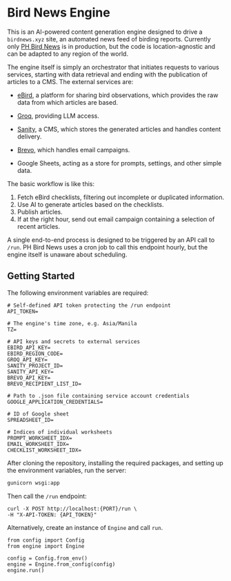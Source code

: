# Bird News Engine

This is an AI-powered content generation engine designed to drive a `birdnews.xyz` site, an automated news feed of birding reports. Currently only [PH Bird News](https://ph.birdnews.xyz) is in production, but the code is location-agnostic and can be adapted to any region of the world.

The engine itself is simply an orchestrator that initiates requests to various services, starting with data retrieval and ending with the publication of articles to a CMS. The external services are:

- [eBird](https://ebird.org), a platform for sharing bird observations, which provides the raw data from which articles are based.

- [Groq](https://groq.com), providing LLM access.

- [Sanity](https://sanity.io), a CMS, which stores the generated articles and handles content delivery.

- [Brevo](https://app.brevo.com), which handles email campaigns.

- Google Sheets, acting as a store for prompts, settings, and other simple data.

The basic workflow is like this:

1. Fetch eBird checklists, filtering out incomplete or duplicated information.
2. Use AI to generate articles based on the checklists.
3. Publish articles.
4. If at the right hour, send out email campaign containing a selection of recent articles.

A single end-to-end process is designed to be triggered by an API call to `/run`. PH Bird News uses a cron job to call this endpoint hourly, but the engine itself is unaware about scheduling.

## Getting Started

The following environment variables are required:

```
# Self-defined API token protecting the /run endpoint
API_TOKEN=

# The engine's time zone, e.g. Asia/Manila
TZ=

# API keys and secrets to external services
EBIRD_API_KEY=  
EBIRD_REGION_CODE=
GROQ_API_KEY=
SANITY_PROJECT_ID=
SANITY_API_KEY=
BREVO_API_KEY=
BREVO_RECIPIENT_LIST_ID=

# Path to .json file containing service account credentials
GOOGLE_APPLICATION_CREDENTIALS= 

# ID of Google sheet
SPREADSHEET_ID=

# Indices of individual worksheets
PROMPT_WORKSHEET_IDX=
EMAIL_WORKSHEET_IDX=
CHECKLIST_WORKSHEET_IDX=
```

After cloning the repository, installing the required packages, and setting up the environment variables, run the server:

```bash
gunicorn wsgi:app
```

Then call the `/run` endpoint:
```
curl -X POST http://localhost:{PORT}/run \
-H "X-API-TOKEN: {API_TOKEN}"
```

Alternatively, create an instance of `Engine` and call `run`.

```
from config import Config
from engine import Engine

config = Config.from_env()
engine = Engine.from_config(config)
engine.run()

```
